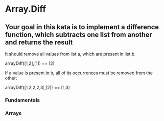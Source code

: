 # Array.Diff

## Your goal in this kata is to implement a difference function, which subtracts one list from another and returns the result

It should remove all values from list a, which are present in list b.

arrayDiff([1,2],[1]) == [2]

If a value is present in b, all of its occurrences must be removed from the other:

arrayDiff([1,2,2,2,3],[2]) == [1,3]

### Fundamentals

### Arrays
